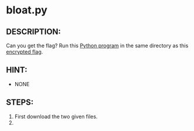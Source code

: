 # bloat.py
## DESCRIPTION:
Can you get the flag? 
Run this [Python program](https://github.com/jon-brandy/CTF-WRITE-UP/blob/94559f3372a32f8f0d4a84e1608715859c6e2286/Asset/bloat.py/bloat.flag.py) in the same directory as this [encrypted flag]().
## HINT:
- NONE
## STEPS:
1. First download the two given files.
2. 
